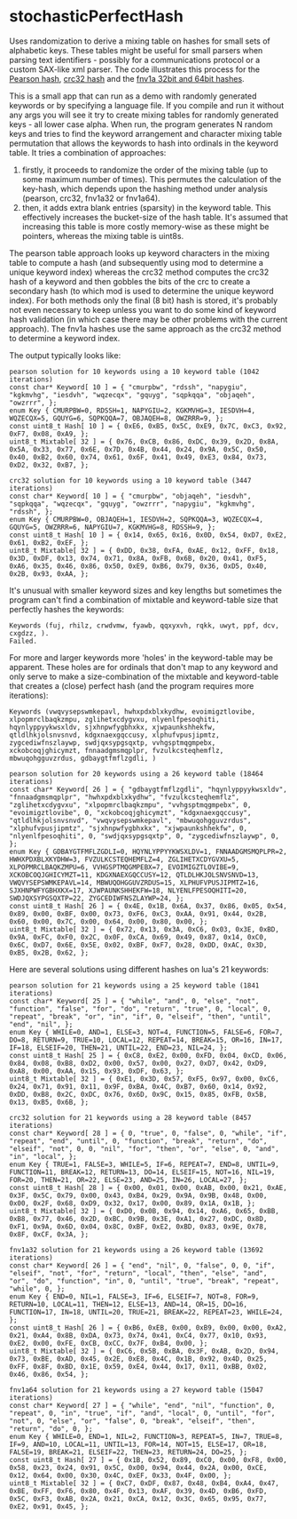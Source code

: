 # stochasticPerfectHash
Uses randomization to derive a mixing table on hashes for small sets of alphabetic keys. These tables might be
 useful for small parsers when parsing text identifiers - possibly for a communications protocol or a custom
 SAX-like xml parser. The code illustrates this process for the [Pearson hash](http://cs.mwsu.edu/~griffin/courses/2133/downloads/Spring11/p677-pearson.pdf),
[crc32 hash](http://web.mit.edu/freebsd/head/sys/libkern/crc32.c) and the [fnv1a 32bit and 64bit hashes](https://en.wikipedia.org/wiki/Fowler%E2%80%93Noll%E2%80%93Vo_hash_function).

This is a small app that can run as a demo with randomly generated keywords or by specifying a language file.
 If you compile and run it without any args you will see it
 try to create mixing tables for randomly generated keys - all lower case alpha.
 When run, the program generates N random keys and tries to find the keyword arrangement and character mixing
 table permutation that allows
 the keywords to hash into ordinals in the keyword table.  It tries a combination of approaches:
1. firstly, it proceeds to randomize the order of the mixing table (up to some maximum number of times). This permutes
 the calculation of the key-hash, which depends upon the hashing method under analysis (pearson, crc32, fnv1a32 or fnv1a64).
2. then, it adds extra blank entries (sparsity) in the keyword table. This effectively increases the bucket-size of the
 hash table. It's assumed that increasing this table is more costly memory-wise as these might be pointers, whereas
 the mixing table is uint8s.

 The pearson table approach looks up keyword characters in the mixing table to compute a hash (and subsequently using
 mod to determine a unique keyword index) whereas the crc32 method
 computes the crc32 hash of a keyword and then gobbles the bits of the crc to create a secondary hash (to which mod is
 used to determine the unique keyword index). For both methods only the final (8 bit) hash is stored, it's probably not
 even necessary to keep unless you want to do some kind of keyword hash validation (in which case there may be other
 problems with the current approach). The fnv1a hashes use the same approach as the crc32 method to determine a keyword index.

The output typically looks like:
```
pearson solution for 10 keywords using a 10 keyword table (1042 iterations)
const char* Keyword[ 10 ] = { "cmurpbw", "rdssh", "napygiu", "kgkmvhg", "iesdvh", "wqzecqx", "gquyg", "sqpkqqa", "objaqeh", "owzrrr", };
enum Key { CMURPBW=0, RDSSH=1, NAPYGIU=2, KGKMVHG=3, IESDVH=4, WQZECQX=5, GQUYG=6, SQPKQQA=7, OBJAQEH=8, OWZRRR=9, };
const uint8_t Hash[ 10 ] = { 0xE6, 0xB5, 0x5C, 0xE9, 0x7C, 0xC3, 0x92, 0xF7, 0x08, 0xA9, };
uint8_t Mixtable[ 32 ] = { 0x76, 0xCB, 0x86, 0xDC, 0x39, 0x2D, 0x8A, 0x5A, 0x33, 0x77, 0x6E, 0x7D, 0x4B, 0x44, 0x24, 0x9A, 0x5C, 0x50, 0x40, 0xB2, 0x60, 0x74, 0x61, 0x6F, 0x41, 0x49, 0xE3, 0x84, 0x73, 0xD2, 0x32, 0xB7, };

crc32 solution for 10 keywords using a 10 keyword table (3447 iterations)
const char* Keyword[ 10 ] = { "cmurpbw", "objaqeh", "iesdvh", "sqpkqqa", "wqzecqx", "gquyg", "owzrrr", "napygiu", "kgkmvhg", "rdssh", };
enum Key { CMURPBW=0, OBJAQEH=1, IESDVH=2, SQPKQQA=3, WQZECQX=4, GQUYG=5, OWZRRR=6, NAPYGIU=7, KGKMVHG=8, RDSSH=9, };
const uint8_t Hash[ 10 ] = { 0x14, 0x65, 0x16, 0x0D, 0x54, 0xD7, 0xE2, 0x61, 0xB2, 0xEF, };
uint8_t Mixtable[ 32 ] = { 0xDD, 0x38, 0xFA, 0xAE, 0x12, 0xFF, 0x18, 0x3D, 0xDF, 0x13, 0x74, 0x71, 0x8A, 0xFB, 0x6B, 0x20, 0x41, 0xF5, 0xA6, 0x35, 0x46, 0x86, 0x50, 0xE9, 0xB6, 0x79, 0x36, 0xD5, 0x40, 0x2B, 0x93, 0xAA, };
```

It's unusual with smaller keyword sizes and key lengths but sometimes the program can't find a combination 
 of mixtable and keyword-table size that perfectly hashes the keywords:
```
Keywords (fuj, rhilz, crwdvmw, fyawb, qqxyxvh, rqkk, uwyt, ppf, dcv, cxgdzz, ).
Failed.
```

For more and larger keywords more 'holes' in the keyword-table may be apparent. These holes are for ordinals that don't
 map to any keyword and only serve to make a size-combination of the mixtable and keyword-table that creates a
 (close) perfect hash (and the program requires more iterations):
```
Keywords (vwqvysepswmkepavl, hwhxpdxblxkydhw, evoimigztlovibe, xlpopmrclbaqkzmpu, zglihetxcdygvxu, nlyenlfpesoqhiti, hqynlyppyykwsxldv, sjxhnpwfygbhxkx, xjwpaunkshhekfw, qtldlhkjolsnvsnvd, kdgxnaexgqccusy, xlphufvpusjipmtz, zygcediwfnszlaywp, swdjqxsypgsqxtp, vvhgsptmqgmpebx, xckobcoqjghicymzt, fnnaadgmsmqplpr, fvzulkcsteqhemflz, mbwuqohgguvzrdus, gdbaygtfmflzgdli, )

pearson solution for 20 keywords using a 26 keyword table (18464 iterations)
const char* Keyword[ 26 ] = { "gdbaygtfmflzgdli", "hqynlyppyykwsxldv", "fnnaadgmsmqplpr", "hwhxpdxblxkydhw", "fvzulkcsteqhemflz", "zglihetxcdygvxu", "xlpopmrclbaqkzmpu", "vvhgsptmqgmpebx", 0, "evoimigztlovibe", 0, "xckobcoqjghicymzt", "kdgxnaexgqccusy", "qtldlhkjolsnvsnvd", "vwqvysepswmkepavl", "mbwuqohgguvzrdus", "xlphufvpusjipmtz", "sjxhnpwfygbhxkx", "xjwpaunkshhekfw", 0, "nlyenlfpesoqhiti", 0, "swdjqxsypgsqxtp", 0, "zygcediwfnszlaywp", 0, };
enum Key { GDBAYGTFMFLZGDLI=0, HQYNLYPPYYKWSXLDV=1, FNNAADGMSMQPLPR=2, HWHXPDXBLXKYDHW=3, FVZULKCSTEQHEMFLZ=4, ZGLIHETXCDYGVXU=5, XLPOPMRCLBAQKZMPU=6, VVHGSPTMQGMPEBX=7, EVOIMIGZTLOVIBE=9, XCKOBCOQJGHICYMZT=11, KDGXNAEXGQCCUSY=12, QTLDLHKJOLSNVSNVD=13, VWQVYSEPSWMKEPAVL=14, MBWUQOHGGUVZRDUS=15, XLPHUFVPUSJIPMTZ=16, SJXHNPWFYGBHXKX=17, XJWPAUNKSHHEKFW=18, NLYENLFPESOQHITI=20, SWDJQXSYPGSQXTP=22, ZYGCEDIWFNSZLAYWP=24, };
const uint8_t Hash[ 26 ] = { 0x4E, 0x1B, 0x6A, 0x37, 0x86, 0x05, 0x54, 0x89, 0x00, 0xBF, 0x00, 0x73, 0xF6, 0xC3, 0xAA, 0x91, 0x44, 0x2B, 0x60, 0x00, 0x7C, 0x00, 0x64, 0x00, 0x80, 0x00, };
uint8_t Mixtable[ 32 ] = { 0x72, 0x13, 0x3A, 0xC6, 0x03, 0x3E, 0xBD, 0x9A, 0xFC, 0xF0, 0x2C, 0x0F, 0xCA, 0x69, 0x49, 0x87, 0x14, 0xC0, 0x6C, 0xD7, 0x6E, 0x5E, 0x02, 0xBF, 0xF7, 0x28, 0xDD, 0xAC, 0x3D, 0xB5, 0x2B, 0x62, };
```

Here are several solutions using different hashes on lua's 21 keywords:
```
pearson solution for 21 keywords using a 25 keyword table (1841 iterations)
const char* Keyword[ 25 ] = { "while", "and", 0, "else", "not", "function", "false", "for", "do", "return", "true", 0, "local", 0, "repeat", "break", "or", "in", "if", 0, "elseif", "then", "until", "end", "nil", };
enum Key { WHILE=0, AND=1, ELSE=3, NOT=4, FUNCTION=5, FALSE=6, FOR=7, DO=8, RETURN=9, TRUE=10, LOCAL=12, REPEAT=14, BREAK=15, OR=16, IN=17, IF=18, ELSEIF=20, THEN=21, UNTIL=22, END=23, NIL=24, };
const uint8_t Hash[ 25 ] = { 0xC8, 0xE2, 0x00, 0xFD, 0x04, 0xCD, 0x06, 0x84, 0x08, 0xB8, 0xD2, 0x00, 0x57, 0x00, 0x27, 0xD7, 0x42, 0xD9, 0xA8, 0x00, 0xAA, 0x15, 0x93, 0xDF, 0x63, };
uint8_t Mixtable[ 32 ] = { 0xE1, 0x3D, 0x57, 0xF5, 0x97, 0x00, 0xC6, 0x24, 0x71, 0x91, 0x11, 0x9F, 0xBA, 0x4C, 0xB7, 0x60, 0x14, 0x92, 0xDD, 0xB8, 0x2C, 0xDC, 0x76, 0x6D, 0x9C, 0x15, 0x85, 0xFB, 0x5B, 0x13, 0xB5, 0x6B, };

crc32 solution for 21 keywords using a 28 keyword table (8457 iterations)
const char* Keyword[ 28 ] = { 0, "true", 0, "false", 0, "while", "if", "repeat", "end", "until", 0, "function", "break", "return", "do", "elseif", "not", 0, 0, "nil", "for", "then", "or", "else", 0, "and", "in", "local", };
enum Key { TRUE=1, FALSE=3, WHILE=5, IF=6, REPEAT=7, END=8, UNTIL=9, FUNCTION=11, BREAK=12, RETURN=13, DO=14, ELSEIF=15, NOT=16, NIL=19, FOR=20, THEN=21, OR=22, ELSE=23, AND=25, IN=26, LOCAL=27, };
const uint8_t Hash[ 28 ] = { 0x00, 0x01, 0x00, 0xAB, 0x00, 0x21, 0xAE, 0x3F, 0x5C, 0x79, 0x00, 0x43, 0xB4, 0x29, 0x9A, 0x9B, 0x48, 0x00, 0x00, 0x2F, 0x68, 0xD9, 0x32, 0x17, 0x00, 0x89, 0x1A, 0x1B, };
uint8_t Mixtable[ 32 ] = { 0xD0, 0x0B, 0x94, 0x14, 0xA6, 0x65, 0xBB, 0xB8, 0x77, 0x46, 0x2D, 0xBC, 0x9B, 0x3E, 0xA1, 0x27, 0xDC, 0x8D, 0xF1, 0x9A, 0x6D, 0x04, 0x8C, 0xBF, 0xE2, 0xBD, 0x83, 0x9E, 0x78, 0x8F, 0xCF, 0x3A, };

fnv1a32 solution for 21 keywords using a 26 keyword table (13692 iterations)
const char* Keyword[ 26 ] = { "end", "nil", 0, "false", 0, 0, "if", "elseif", "not", "for", "return", "local", "then", "else", "and", "or", "do", "function", "in", 0, "until", "true", "break", "repeat", "while", 0, };
enum Key { END=0, NIL=1, FALSE=3, IF=6, ELSEIF=7, NOT=8, FOR=9, RETURN=10, LOCAL=11, THEN=12, ELSE=13, AND=14, OR=15, DO=16, FUNCTION=17, IN=18, UNTIL=20, TRUE=21, BREAK=22, REPEAT=23, WHILE=24, };
const uint8_t Hash[ 26 ] = { 0xB6, 0xEB, 0x00, 0xB9, 0x00, 0x00, 0xA2, 0x21, 0xA4, 0x8B, 0xDA, 0x73, 0x74, 0x41, 0xC4, 0x77, 0x10, 0x93, 0xE2, 0x00, 0xFE, 0xCB, 0xCC, 0x7F, 0xB4, 0x00, };
uint8_t Mixtable[ 32 ] = { 0xC6, 0x5B, 0xBA, 0x3F, 0xAB, 0x2D, 0x94, 0x73, 0xBE, 0xAD, 0x45, 0x2E, 0xE8, 0x4C, 0x1B, 0x92, 0x4D, 0x25, 0xFF, 0x8F, 0xBD, 0x1E, 0x59, 0xE4, 0x44, 0x17, 0x11, 0xBB, 0x02, 0x46, 0x86, 0x54, };

fnv1a64 solution for 21 keywords using a 27 keyword table (15047 iterations)
const char* Keyword[ 27 ] = { "while", "end", "nil", "function", 0, "repeat", 0, "in", "true", "if", "and", "local", 0, "until", "for", "not", 0, "else", "or", "false", 0, "break", "elseif", "then", "return", "do", 0, };
enum Key { WHILE=0, END=1, NIL=2, FUNCTION=3, REPEAT=5, IN=7, TRUE=8, IF=9, AND=10, LOCAL=11, UNTIL=13, FOR=14, NOT=15, ELSE=17, OR=18, FALSE=19, BREAK=21, ELSEIF=22, THEN=23, RETURN=24, DO=25, };
const uint8_t Hash[ 27 ] = { 0x1B, 0x52, 0x89, 0xC0, 0x00, 0xF8, 0x00, 0x58, 0x23, 0x24, 0x91, 0x5C, 0x00, 0x94, 0x44, 0x2A, 0x00, 0xCE, 0x12, 0x64, 0x00, 0x30, 0x4C, 0xEF, 0x33, 0x4F, 0x00, };
uint8_t Mixtable[ 32 ] = { 0xC7, 0xDF, 0x87, 0x48, 0xB4, 0xA4, 0x47, 0xBE, 0xFF, 0xF6, 0x80, 0x4F, 0x13, 0xAF, 0x39, 0x4D, 0xB6, 0xFD, 0x5C, 0xF3, 0xAB, 0x2A, 0x21, 0xCA, 0x12, 0x3C, 0x65, 0x95, 0x77, 0xE2, 0x91, 0x45, };
```

